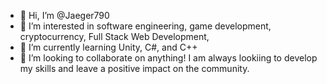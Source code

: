 - 👋 Hi, I’m @Jaeger790
- 👀 I’m interested in software engineering, game development, cryptocurrency, Full Stack Web Development,  
- 🌱 I’m currently learning Unity, C#, and C++
- 💞️ I’m looking to collaborate on anything! I am always lookiing to develop my skills and leave a positive impact on the           community.

